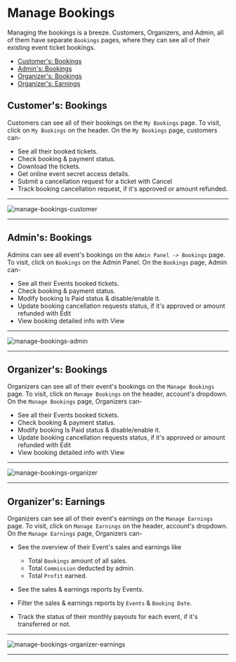 # Manage Bookings

Managing the bookings is a breeze. Customers, Organizers, and Admin, all of them have separate `Bookings` pages, where they can see all of their existing event ticket bookings.


- [Customer's: Bookings](#customer-bookings)
- [Admin's: Bookings](#admin-bookings)
- [Organizer's: Bookings](#organizer-bookings)
- [Organizer's: Earnings](#organizer-earnings)


<a name="customer-bookings"></a>
## Customer's: Bookings

Customers can see all of their bookings on the `My Bookings` page. To visit, click on `My Bookings` on the header. On the `My Bookings` page, customers can- 

- See all their booked tickets.
- Check booking & payment status.
- Download the tickets.
- Get online event secret access details.
- Submit a cancellation request for a ticket with <larecipe-button type="danger" size="sm" rounded>Cancel</larecipe-button>
- Track booking cancellation request, if it's approved or amount refunded.

---

![manage-bookings-customer](/images/manage-bookings-customer.webp "manage-bookings-customer")

---


<a name="admin-bookings"></a>
## Admin's: Bookings

Admins can see all event's bookings on the `Admin Panel -> Bookings` page. To visit, click on `Bookings` on the Admin Panel. On the `Bookings` page, Admin can- 

- See all their Events booked tickets.
- Check booking & payment status.
- Modify booking Is Paid status & disable/enable it.
- Update booking cancellation requests status, if it's approved or amount refunded with <larecipe-button type="info" size="sm" rounded>Edit</larecipe-button>
- View booking detailed info with <larecipe-button type="warning" size="sm" rounded>View</larecipe-button>

---

![manage-bookings-admin](/images/manage-bookings-admin.webp "manage-bookings-admin")

---


<a name="organizer-bookings"></a>
## Organizer's: Bookings

Organizers can see all of their event's bookings on the `Manage Bookings` page. To visit, click on `Manage Bookings` on the header, account's dropdown. On the `Manage Bookings` page, Organizers can- 

- See all their Events booked tickets.
- Check booking & payment status.
- Modify booking Is Paid status & disable/enable it.
- Update booking cancellation requests status, if it's approved or amount refunded with <larecipe-button type="info" size="sm" rounded>Edit</larecipe-button>
- View booking detailed info with <larecipe-button type="black" size="sm" rounded>View</larecipe-button>

---

![manage-bookings-organizer](/images/manage-bookings-organizer.webp "manage-bookings-organizer")

---


<a name="organizer-earnings"></a>
## Organizer's: Earnings

Organizers can see all of their event's earnings on the `Manage Earnings` page. To visit, click on `Manage Earnings` on the header, account's dropdown. On the `Manage Earnings` page, Organizers can- 

- See the overview of their Event's sales and earnings like 
    - Total `Bookings` amount of all sales.
    - Total `Commission` deducted by admin.
    - Total `Profit` earned.


- See the sales & earnings reports by Events.
- Filter the sales & earnings reports by `Events` & `Booking Date`.
- Track the status of their monthly payouts for each event, if it's transferred or not.

---

![manage-bookings-organizer-earnings](/images/manage-bookings-organizer-earnings.webp "manage-bookings-organizer-earnings")

---